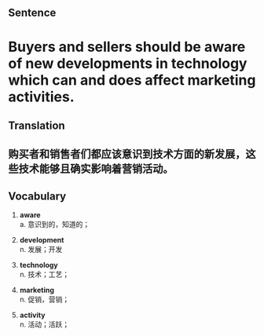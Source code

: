 ## Sentence

<h1>Buyers and sellers should be aware of new developments in technology which can and does affect marketing activities.</h1>

## Translation

<h2>购买者和销售者们都应该意识到技术方面的新发展，这些技术能够且确实影响着营销活动。</h2>


## Vocabulary   

1. **aware**   
a. 意识到的，知道的；   

2. **development**    
n. 发展；开发    

3. **technology**     
n. 技术；工艺；    

4. **marketing**     
n. 促销，营销；     

5. **activity**    
n. 活动；活跃；       

